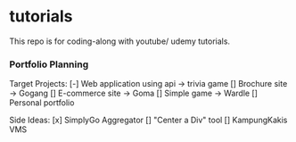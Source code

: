 # tutorials

This repo is for coding-along with youtube/ udemy tutorials.

### Portfolio Planning

Target Projects:
[-] Web application using api -> trivia game
[] Brochure site -> Gogang
[] E-commerce site -> Goma
[] Simple game -> Wardle
[] Personal portfolio

Side Ideas:
[x] SimplyGo Aggregator
[] "Center a Div" tool
[] KampungKakis VMS
